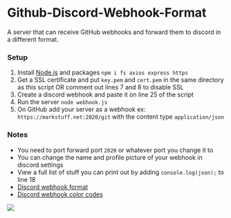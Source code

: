 # Github-Discord-Webhook-Format
A server that can receive GitHub webhooks and forward them to discord in a different format.

### Setup
1. Install [Node.js](https://nodejs.org/en/download/) and packages `npm i fs axios express https`
2. Get a SSL certificate and put `key.pem` and `cert.pem` in the same directory as this script OR comment out lines 7 and 8 to disable SSL
3. Create a discord webhook and paste it on line 25 of the script
4. Run the server `node webhook.js`
5. On GitHub add your server as a webhook ex: `https://markstuff.net:2020/git` with the content type `application/json`

### Notes
* You need to port forward port `2020` or whatever port you change it to
* You can change the name and profile picture of your webhook in discord settings
* View a full list of stuff you can print out by adding `console.log(json);` to line 18
* [Discord webhook format](https://discord.com/developers/docs/resources/webhook#edit-webhook-message-jsonform-params)
* [Discord webhook color codes](https://gist.github.com/thomasbnt/b6f455e2c7d743b796917fa3c205f812)

![](https://i.ibb.co/r4xgkS0/2021-07-12-16-03-26.png)
